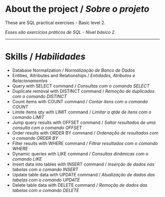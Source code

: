 # About the project / *Sobre o projeto*

These are SQL practical exercises - Basic level 2.

*Esses são exercícios práticos de SQL - Nível básico 2.*

---
# Skills / *Habilidades*

 - Database Normalization / *Normalização de Banco de Dados*
 - Entities, Attributes and Relationships / *Entidades, Atributos e Relacionamentos*
 - Query with SELECT command / *Consultas com o comando SELECT*
 - Duplicate removal with DISTINCT command / *Remoção de duplicados com o comando DISTINCT*
 - Count items with COUNT command / *Contar itens com o comando COUNT*
 - Limite items qty with LIMIT command / *Limitar a qtde de itens com o comando LIMIT*
 - Jump query results with OFFSET command / *Saltar resultados de uma consulta com o comando OFFSET*
 - Order results with ORDER BY command / *Ordenação de resultados com o comando ORDER BY*
 - Filter results with WHERE command / *Filtrar resultados com o comando WHERE*
 - Dynamic queries with LIKE command / *Consultas dinâmicas com o comando LIKE*
 - Insert data into tables with INSERT command / *Inserção de dados nas tabelas com o comando INSERT*
 - Update table data with UPDATE command / *Atualização de dados das tabelas com o comando UPDATE*
 - Delete table data with DELETE command / *Remoção de dados das tabelas com o comando DELETE*
